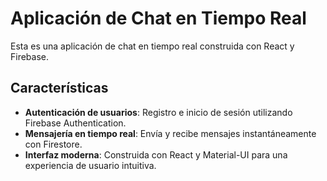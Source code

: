 # Aplicación de Chat en Tiempo Real

Esta es una aplicación de chat en tiempo real construida con React y Firebase.

## Características

- **Autenticación de usuarios**: Registro e inicio de sesión utilizando Firebase Authentication.
- **Mensajería en tiempo real**: Envía y recibe mensajes instantáneamente con Firestore.
- **Interfaz moderna**: Construida con React y Material-UI para una experiencia de usuario intuitiva.
